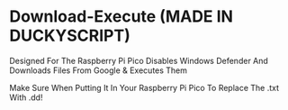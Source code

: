 # Download-Execute (MADE IN DUCKYSCRIPT)
Designed For The Raspberry Pi Pico
Disables Windows Defender And Downloads Files From Google &amp; Executes Them

Make Sure When Putting It In Your Raspberry Pi Pico To Replace The .txt With .dd!
